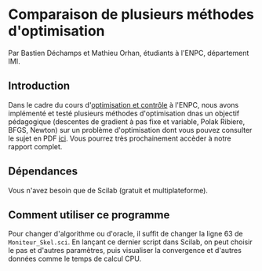 # Comparaison de plusieurs méthodes d'optimisation
Par Bastien Déchamps et Mathieu Orhan, étudiants à l'ENPC, département IMI.

## Introduction

Dans le cadre du cours d'[optimisation et contrôle](http://cermics.enpc.fr/~jpc/optimisation.html) à l'ENPC, nous avons implémenté et testé plusieurs méthodes d'optimisation dnas un objectif pédagogique (descentes de gradient à pas fixe et variable, Polak Ribiere, BFGS, Newton) sur un problème d'optimisation dont vous pouvez consulter le sujet en PDF [ici](http://cermics.enpc.fr/~jpc/optimisation-tp/TP_OC.pdf).
Vous pourrez très prochainement accèder à notre rapport complet.

## Dépendances

Vous n'avez besoin que de Scilab (gratuit et multiplateforme).

## Comment utiliser ce programme

Pour changer d'algorithme ou d'oracle, il suffit de changer la ligne 63  de `Moniteur_Skel.sci`. En lançant ce dernier script dans Scilab, on peut choisir le pas et d'autres paramètres, puis visualiser la convergence et d'autres données comme le temps de calcul CPU.
